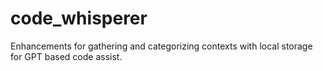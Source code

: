 # code_whisperer
Enhancements for gathering and categorizing contexts with local storage for GPT based code assist.

